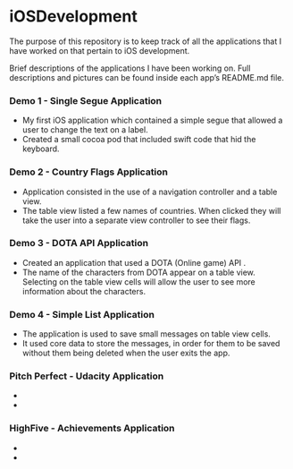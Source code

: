 # iOSDevelopment

The purpose of this repository is to keep track of all the applications that I have worked on that pertain to iOS development. 

Brief descriptions of the applications I have been working on. Full descriptions and pictures can be found inside each app’s README.md file. 


### Demo 1 - Single Segue Application
+ My first iOS application which contained a simple segue that allowed a user to change the text on a label.
+ Created a small cocoa pod that included swift code that hid the keyboard. 

### Demo 2 - Country Flags Application
+ Application consisted in the use of a navigation controller and a table view.
+ The table view listed a few names of countries. When clicked they will take the user into a separate view controller to see their flags. 

### Demo 3 - DOTA API Application
+ Created an application that used a DOTA (Online game) API .
+ The name of the characters from DOTA appear on a table view. Selecting on the table view cells will allow the user to see more information about the characters. 


### Demo 4 - Simple List Application
+ The application is used to save small messages on table view cells.
+ It used core data to store the messages, in order for them to be saved without them being deleted when the user exits the app.

### Pitch Perfect - Udacity Application
+ 
+ 

### HighFive - Achievements Application 
+ 
+ 
